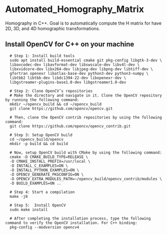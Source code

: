 # Automated_Homography_Matrix
Homography in C++. Goal is to automatically compute the H matrix for have 2D, 3D, and 4D homographic transformations. 

## Install OpenCV for C++ on your machine

      # Step 1: Install build tools
      sudo apt install build-essential cmake git pkg-config libgtk-3-dev \
      libavcodec-dev libavformat-dev libswscale-dev libv4l-dev \
      libxvidcore-dev libx264-dev libjpeg-dev libpng-dev libtiff-dev \
      gfortran openexr libatlas-base-dev python3-dev python3-numpy \
      libtbb2 libtbb-dev libdc1394-22-dev libopenexr-dev \
      libgstreamer-plugins-base1.0-dev libgstreamer1.0-dev

      # Step 2: Clone OpenCV’s repositories
      # Make the directory and navigate in it. Clone the OpenCV repository by running the following command:
      mkdir ~/opencv_build && cd ~/opencv_build
      git clone https://github.com/opencv/opencv.git

      # Then, clone the OpenCV contrib repositories by using the following command:
      git clone https://github.com/opencv/opencv_contrib.git

      # Step 3: Setup OpenCV build
      cd ~/opencv_build/opencv
      mkdir -p build && cd build

      # Now, setup OpenCV build with CMake by using the following command:
      cmake -D CMAKE_BUILD_TYPE=RELEASE \
      -D CMAKE_INSTALL_PREFIX=/usr/local \
      -D INSTALL_C_EXAMPLES=ON \
      -D INSTALL_PYTHON_EXAMPLES=ON \
      -D OPENCV_GENERATE_PKGCONFIG=ON \
      -D OPENCV_EXTRA_MODULES_PATH=~/opencv_build/opencv_contrib/modules \
      -D BUILD_EXAMPLES=ON ..

      # Step 4: Start a compilation
      make -j8

      # Step 5:  Install OpenCV
      sudo make install

      # After completing the installation process, type the following command to verify the OpenCV installation. For C++ binding:
      pkg-config --modversion opencv4

      
      
      

